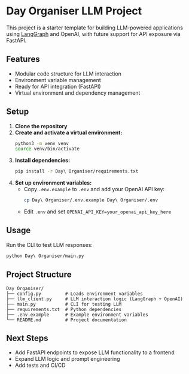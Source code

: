# Day Organiser LLM Project

This project is a starter template for building LLM-powered applications using [LangGraph](https://github.com/langchain-ai/langgraph) and OpenAI, with future support for API exposure via FastAPI.

## Features

- Modular code structure for LLM interaction
- Environment variable management
- Ready for API integration (FastAPI)
- Virtual environment and dependency management

## Setup

1. **Clone the repository**
2. **Create and activate a virtual environment:**
   ```bash
   python3 -m venv venv
   source venv/bin/activate
   ```
3. **Install dependencies:**
   ```bash
   pip install -r Day\ Organiser/requirements.txt
   ```
4. **Set up environment variables:**
   - Copy `.env.example` to `.env` and add your OpenAI API key:
     ```bash
     cp Day\ Organiser/.env.example Day\ Organiser/.env
     ```
   - Edit `.env` and set `OPENAI_API_KEY=your_openai_api_key_here`

## Usage

Run the CLI to test LLM responses:

```bash
python Day\ Organiser/main.py
```

## Project Structure

```
Day Organiser/
├── config.py         # Loads environment variables
├── llm_client.py     # LLM interaction logic (LangGraph + OpenAI)
├── main.py           # CLI for testing LLM
├── requirements.txt  # Python dependencies
├── .env.example      # Example environment variables
└── README.md         # Project documentation
```

## Next Steps

- Add FastAPI endpoints to expose LLM functionality to a frontend
- Expand LLM logic and prompt engineering
- Add tests and CI/CD
